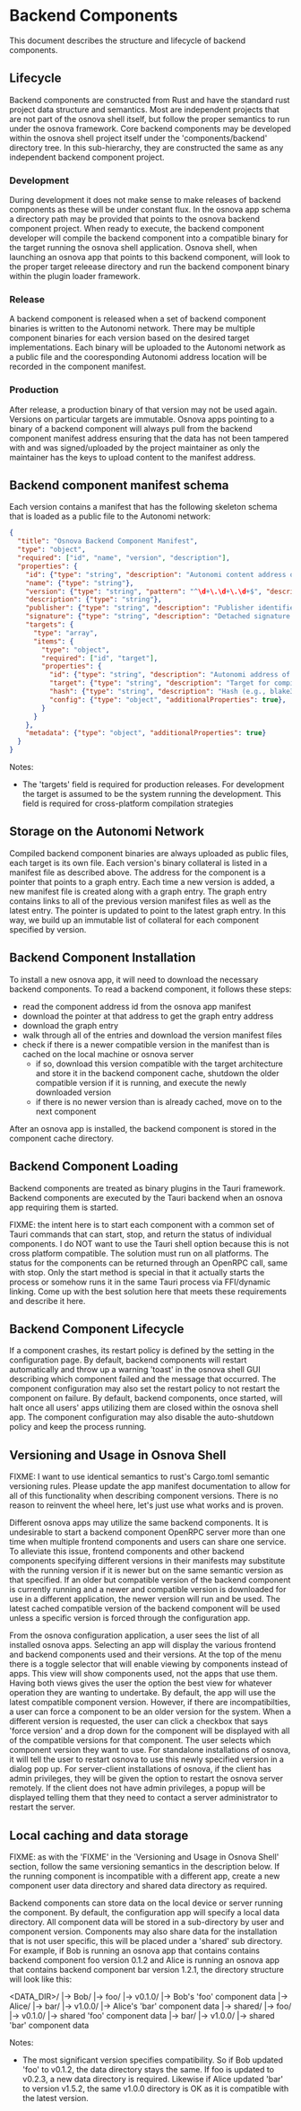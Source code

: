 # Backend Components

This document describes the structure and lifecycle of backend components.

## Lifecycle

Backend components are constructed from Rust and have the standard rust project data structure and semantics.
Most are independent projects that are not part of the osnova shell itself, but follow the proper semantics to run under the osnova framework.
Core backend components may be developed within the osnova shell project itself under the 'components/backend' directory tree.
In this sub-hierarchy, they are constructed the same as any independent backend component project.

### Development

During development it does not make sense to make releases of backend components as these will be under constant flux.
In the osnova app schema a directory path may be provided that points to the osnova backend component project.
When ready to execute, the backend component developer will compile the backend component into a compatible binary for the target running the osnova shell application.
Osnova shell, when launching an osnova app that points to this backend component, will look to the proper target releease directory and run the backend component binary within the plugin loader framework.

### Release

A backend component is released when a set of backend component binaries is written to the Autonomi network.
There may be multiple component binaries for each version based on the desired target implementations.
Each binary will be uploaded to the Autonomi network as a public file and the cooresponding Autonomi address location will be recorded in the component manifest.

### Production

After release, a production binary of that version may not be used again.
Versions on particular targets are immutable.
Osnova apps pointing to a binary of a backend component will always pull from the backend component manifest address ensuring that the data has not been tampered with and was signed/uploaded by the project maintainer as only the maintainer has the keys to upload content to the manifest address.

## Backend component manifest schema

Each version contains a manifest that has the following skeleton schema that is loaded as a public file to the Autonomi network:

```json
{
  "title": "Osnova Backend Component Manifest",
  "type": "object",
  "required": ["id", "name", "version", "description"],
  "properties": {
    "id": {"type": "string", "description": "Autonomi content address of the manifest itself or a path on the local filesystem for development purposes"},
    "name": {"type": "string"},
    "version": {"type": "string", "pattern": "^\d+\.\d+\.\d+$", "description": "Semver; exact pinned version"},
    "description": {"type": "string"},
    "publisher": {"type": "string", "description": "Publisher identifier"},
    "signature": {"type": "string", "description": "Detached signature over canonical manifest"},
    "targets": {
      "type": "array",
      "items": {
        "type": "object",
        "required": ["id", "target"],
        "properties": {
          "id": {"type": "string", "description": "Autonomi address of the backend component binary"},
          "target": {"type": "string", "description": "Target for compiled backend components following Rust's official target triple format (e.g., x86_64-unknown-linux-gnu)." },
          "hash": {"type": "string", "description": "Hash (e.g., blake3 base64) of the fetched artifact"},
          "config": {"type": "object", "additionalProperties": true},
        }
      }
    },
    "metadata": {"type": "object", "additionalProperties": true}
  }
}
```

Notes:
- The 'targets' field is required for production releases. For development the target is assumed to be the system running the development. This field is required for cross-platform compilation strategies

## Storage on the Autonomi Network

Compiled backend component binaries are always uploaded as public files, each target is its own file.
Each version's binary collateral is listed in a manifest file as described above.
The address for the component is a pointer that points to a graph entry.
Each time a new version is added, a new manifest file is created along with a graph entry.
The graph entry contains links to all of the previous version manifest files as well as the latest entry.
The pointer is updated to point to the latest graph entry.
In this way, we build up an immutable list of collateral for each component specified by version.

## Backend Component Installation

To install a new osnova app, it will need to download the necessary backend components. To read a backend component, it follows these steps:
- read the component address id from the osnova app manifest
- download the pointer at that address to get the graph entry address
- download the graph entry
- walk through all of the entries and download the version manifest files
- check if there is a newer compatible version in the manifest than is cached on the local machine or osnova server
  - if so, download this version compatible with the target architecture and store it in the backend component cache, shutdown the older compatible version if it is running, and execute the newly downloaded version
  - if there is no newer version than is already cached, move on to the next component
  
After an osnova app is installed, the backend component is stored in the component cache directory.

## Backend Component Loading

Backend components are treated as binary plugins in the Tauri framework.
Backend components are executed by the Tauri backend when an osnova app requiring them is started.

FIXME: the intent here is to start each component with a common set of Tauri commands that can start, stop, and return the status of individual components. I do NOT want to use the Tauri shell option because this is not cross platform compatible. The solution must run on all platforms. The status for the components can be returned through an OpenRPC call, same with stop. Only the start method is special in that it actually starts the process or somehow runs it in the same Tauri process via FFI/dynamic linking. Come up with the best solution here that meets these requirements and describe it here.

## Backend Component Lifecycle

If a component crashes, its restart policy is defined by the setting in the configuration page.
By default, backend components will restart automatically and throw up a warning 'toast' in the osnova shell GUI describing which component failed and the message that occurred.
The component configuration may also set the restart policy to not restart the component on failure.
By default, backend components, once started, will halt once all users' apps utilizing them are closed within the osnova shell app.
The component configuration may also disable the auto-shutdown policy and keep the process running.

## Versioning and Usage in Osnova Shell

FIXME: I want to use identical semantics to rust's Cargo.toml semantic versioning rules. Please update the app manifest documentation to allow for all of this functionality when describing component versions. There is no reason to reinvent the wheel here, let's just use what works and is proven.

Different osnova apps may utilize the same backend components.
It is undesirable to start a backend component OpenRPC server more than one time when multiple frontend components and users can share one service.
To alleviate this issue, frontend components and other backend components specifying different versions in their manifests may substitute with the running version if it is newer but on the same semantic version as that specified.
If an older but compatible version of the backend component is currently running and a newer and compatible version is downloaded for use in a different application, the newer version will run and be used.
The latest cached compatible version of the backend component will be used unless a specific version is forced through the configuration app.

From the osnova configuration application, a user sees the list of all installed osnova apps.
Selecting an app will display the various frontend and backend components used and their versions.
At the top of the menu there is a toggle selector that will enable viewing by components instead of apps.
This view will show components used, not the apps that use them.
Having both views gives the user the option the best view for whatever operation they are wanting to undertake.
By default, the app will use the latest compatible component version.
However, if there are incompatibilties, a user can force a component to be an older version for the system.
When a different version is requested, the user can click a checkbox that says 'force version' and a drop down for the component will be displayed with all of the compatible versions for that component.
The user selects which component version they want to use.
For standalone installations of osnova, it will tell the user to restart osnova to use this newly specified version in a dialog pop up.
For server-client installations of osnova, if the client has admin privileges, they will be given the option to restart the osnova server remotely.
If the client does not have admin privileges, a popup will be displayed telling them that they need to contact a server administrator to restart the server.

## Local caching and data storage

FIXME: as with the 'FIXME' in the 'Versioning and Usage in Osnova Shell' section, follow the same versioning semantics in the description below. If the running component is incompatible with a different app, create a new component user data directory and shared data directory as required.

Backend components can store data on the local device or server running the component.
By default, the configuration app will specify a local data directory.
All component data will be stored in a sub-directory by user and component version.
Components may also share data for the installation that is not user specific, this will be placed under a 'shared' sub directory.
For example, if Bob is running an osnova app that contains contains backend component foo version 0.1.2 and Alice is running an osnova app that contains backend component bar version 1.2.1, the directory structure will look like this:

<DATA_DIR>/
 |-> Bob/
   |-> foo/
       |-> v0.1.0/
           |-> Bob's 'foo' component data
 |-> Alice/
   |-> bar/
       |-> v1.0.0/
           |-> Alice's 'bar' component data
 |-> shared/
   |-> foo/
       |-> v0.1.0/
           |-> shared 'foo' component data
   |-> bar/
       |-> v1.0.0/
           |-> shared 'bar' component data

Notes:
- The most significant version specifies compatibility. So if Bob updated 'foo' to v0.1.2, the data directory stays the same. If foo is updated to v0.2.3, a new data directory is required. Likewise if Alice updated 'bar' to version v1.5.2, the same v1.0.0 directory is OK as it is compatible with the latest version.

